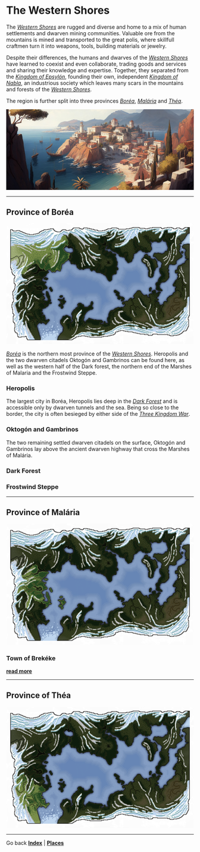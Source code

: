 # The Western Shores
The [*Western Shores*](./glossary.md#western-shores) are rugged and diverse and home to a mix of human settlements and dwarven mining communities. Valuable ore from the mountains is mined and transported to the great polis, where skillfull craftmen turn it into weapons, tools, building materials or jewelry.

Despite their differences, the humans and dwarves of the [*Western Shores*](./glossary.md#western-shores) have learned to coexist and even collaborate, trading goods and services and sharing their knowledge and expertise. Together, they separated from the [*Kingdom of Epsylón*](./glossary.md#kingdom-of-epsylón), founding their own, independent [*Kingdom of Nabla*](./glossary.md#kingdom-of-nabla), an industrious society which leaves many scars in the mountains and forests of the [*Western Shores*](./glossary.md#western-shores).

The region is further split into three provinces [*Boréa*](#province-of-boréa), [*Malária*](#province-of-malária) and [*Théa*](#province-of-théa).

![A view of Maxipolis](./images/img044_banner.png)

---

## Province of Boréa

<div><img src="./images/highlight_borea.png" id="fright">

[*Boréa*](./glossary.md#boréa) is the northern most province of the [*Western Shores*](./glossary.md#western-shores). Heropolis and the two dwarven citadels Oktogón and Gambrinos can be found here, as well as the western half of the Dark forest, the northern end of the Marshes of Malaria and the Frostwind Steppe.</div>

### Heropolis

The largest city in Boréa, Heropolis lies deep in the [*Dark Forest*](./glossary.md#dark-forest) and is accessible only by dwarven tunnels and the sea. Being so close to the border, the city is often besieged by either side of the [*Three Kingdom War*](./glossary.md#three-kingdom-war).

### Oktogón and Gambrinos

The two remaining settled dwarven citadels on the surface, Oktogón and Gambrinos lay above the ancient dwarven highway that cross the Marshes of Malária.

### Dark Forest
### Frostwind Steppe

---

## Province of Malária

<img src="./images/highlight_malaria.png" id="fleft">

### Town of Brekéke

[**read more**](./brekeke.md)

---

## Province of Théa

<img src="./images/highlight_thea.png" id="fright">

---

Go back [**Index**](./index.md) | [**Places**](./places.md)